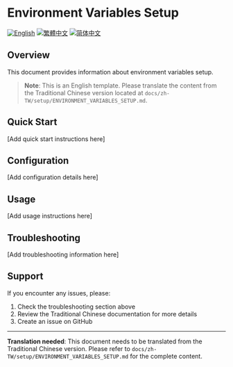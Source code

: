 # Environment Variables Setup

[![English](https://img.shields.io/badge/Language-English-blue)](ENVIRONMENT_VARIABLES_SETUP.md)
[![繁體中文](https://img.shields.io/badge/Language-繁體中文-red)](../zh-TW/setup/ENVIRONMENT_VARIABLES_SETUP.md)
[![简体中文](https://img.shields.io/badge/Language-简体中文-green)](../zh-CN/setup/ENVIRONMENT_VARIABLES_SETUP.md)

## Overview

This document provides information about environment variables setup.

> **Note**: This is an English template. Please translate the content from the Traditional Chinese version located at `docs/zh-TW/setup/ENVIRONMENT_VARIABLES_SETUP.md`.

## Quick Start

[Add quick start instructions here]

## Configuration

[Add configuration details here]

## Usage

[Add usage instructions here]

## Troubleshooting

[Add troubleshooting information here]

## Support

If you encounter any issues, please:
1. Check the troubleshooting section above
2. Review the Traditional Chinese documentation for more details
3. Create an issue on GitHub

---

**Translation needed**: This document needs to be translated from the Traditional Chinese version. Please refer to `docs/zh-TW/setup/ENVIRONMENT_VARIABLES_SETUP.md` for the complete content.
